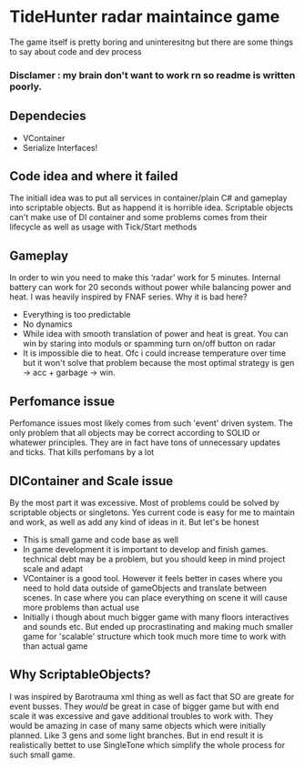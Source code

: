 # TideHunter radar maintaince game

The game itself is pretty boring and uninteresitng but there are some things to say about code and dev process  

### Disclamer : my brain don't want to work rn so readme is written poorly.

## Dependecies
- VContainer
- Serialize Interfaces!

## Code idea and where it failed
The initiall idea was to put all services in container/plain C# and gameplay into scriptable objects. But as happend it is horrible idea. Scriptable objects can't make use of DI container and some problems comes from their lifecycle as well as usage with Tick/Start methods

## Gameplay
In order to win you need to make this ‘radar’ work for 5 minutes. Internal battery can work for 20 seconds without power while balancing power and heat.
I was heavily inspired by FNAF series. Why it is bad here?
- Everything is too predictable
- No dynamics
- While idea with smooth translation of power and heat is great. You can win by staring into moduls or spamming turn on/off button on radar
- It is impossible die to heat. Ofc i could increase temperature over time but it won't solve that problem because the most optimal strategy is gen -> acc + garbage -> win.

## Perfomance issue
Perfomance issues most likely comes from such 'event' driven system. The only problem that all objects may be correct according to SOLID or whatewer principles. They are in fact have tons of unnecessary updates and ticks. That kills perfomans by a lot

## DIContainer and Scale issue
By the most part it was excessive. Most of problems could be solved by scriptable objects or singletons. Yes current code is easy for me to maintain and work, as well as add any kind of ideas in it. But let's be honest
- This is small game and code base as well
- In game development it is important to develop and finish games. technical debt may be a problem, but you should keep in mind project scale and adapt
- VContainer is a good tool. However it feels better in cases where you need to hold data outside of gameObjects and translate between scenes. In case where you can place everything on scene it will cause more problems than actual use
- Initially i though about much bigger game with many floors interactives and sounds etc. But ended up procrastinating and making much smaller game for 'scalable' structure which took much more time to work with than actual game

## Why ScriptableObjects?
I was inspired by Barotrauma xml thing as well as fact that SO are greate for event busses. They <i>would</i> be great in case of bigger game but with end scale it was excessive and gave additional troubles to work with. They would be amazing in case of many same objects which were initially planned. Like 3 gens and some light branches. But in end result it is realistically bettet to use SingleTone which simplify the whole process for such small game. 

